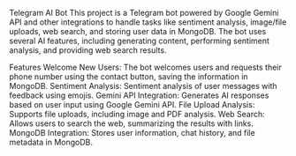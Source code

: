 Telegram AI Bot
This project is a Telegram bot powered by Google Gemini API and other integrations to handle tasks like sentiment analysis, image/file uploads, web search, and storing user data in MongoDB. The bot uses several AI features, including generating content, performing sentiment analysis, and providing web search results.

Features
Welcome New Users: The bot welcomes users and requests their phone number using the contact button, saving the information in MongoDB.
Sentiment Analysis: Sentiment analysis of user messages with feedback using emojis.
Gemini API Integration: Generates AI responses based on user input using Google Gemini API.
File Upload Analysis: Supports file uploads, including image and PDF analysis.
Web Search: Allows users to search the web, summarizing the results with links.
MongoDB Integration: Stores user information, chat history, and file metadata in MongoDB.
